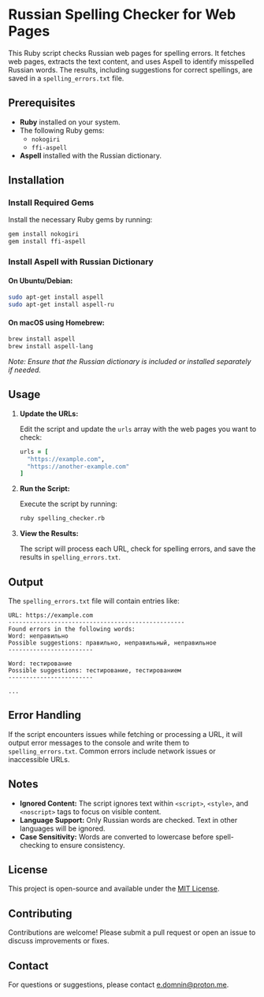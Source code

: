 # Russian Spelling Checker for Web Pages

This Ruby script checks Russian web pages for spelling errors. It fetches web pages, extracts the text content, and uses Aspell to identify misspelled Russian words. The results, including suggestions for correct spellings, are saved in a `spelling_errors.txt` file.

## Prerequisites

- **Ruby** installed on your system.
- The following Ruby gems:
  - `nokogiri`
  - `ffi-aspell`
- **Aspell** installed with the Russian dictionary.

## Installation

### Install Required Gems

Install the necessary Ruby gems by running:

```bash
gem install nokogiri
gem install ffi-aspell
```

### Install Aspell with Russian Dictionary

#### On Ubuntu/Debian:

```bash
sudo apt-get install aspell
sudo apt-get install aspell-ru
```

#### On macOS using Homebrew:

```bash
brew install aspell
brew install aspell-lang
```

*Note: Ensure that the Russian dictionary is included or installed separately if needed.*

## Usage

1. **Update the URLs:**

   Edit the script and update the `urls` array with the web pages you want to check:

   ```ruby
   urls = [
     "https://example.com",
     "https://another-example.com"
   ]
   ```

2. **Run the Script:**

   Execute the script by running:

   ```bash
   ruby spelling_checker.rb
   ```

3. **View the Results:**

   The script will process each URL, check for spelling errors, and save the results in `spelling_errors.txt`.

## Output

The `spelling_errors.txt` file will contain entries like:

```
URL: https://example.com
--------------------------------------------------
Found errors in the following words:
Word: неправильно
Possible suggestions: правильно, неправильный, неправильное
------------------------

Word: тестирование
Possible suggestions: тестирование, тестированием
------------------------

...
```

## Error Handling

If the script encounters issues while fetching or processing a URL, it will output error messages to the console and write them to `spelling_errors.txt`. Common errors include network issues or inaccessible URLs.

## Notes

- **Ignored Content:** The script ignores text within `<script>`, `<style>`, and `<noscript>` tags to focus on visible content.
- **Language Support:** Only Russian words are checked. Text in other languages will be ignored.
- **Case Sensitivity:** Words are converted to lowercase before spell-checking to ensure consistency.

## License

This project is open-source and available under the [MIT License](LICENSE).

## Contributing

Contributions are welcome! Please submit a pull request or open an issue to discuss improvements or fixes.

## Contact

For questions or suggestions, please contact [e.domnin@proton.me](mailto:e.domnin@proton.me).
